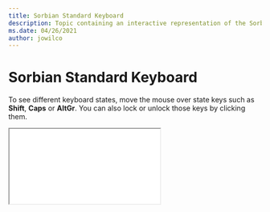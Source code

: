 ```yaml
--- 
title: Sorbian Standard Keyboard 
description: Topic containing an interactive representation of the Sorbian Standard Keyboard 
ms.date: 04/26/2021 
author: jowilco 
--- 
```

 
# Sorbian Standard Keyboard 
 
To see different keyboard states, move the mouse over state keys such as **Shift**, **Caps** or **AltGr**. You can also lock or unlock those keys by clicking them. 
 
<iframe src="kbdsors1.html"></iframe> 
